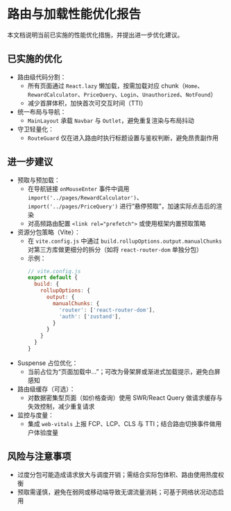 # 路由与加载性能优化报告

本文档说明当前已实施的性能优化措施，并提出进一步优化建议。

## 已实施的优化
- 路由级代码分割：
  - 所有页面通过 `React.lazy` 懒加载，按需加载对应 chunk（`Home`、`RewardCalculator`、`PriceQuery`、`Login`、`Unauthorized`、`NotFound`）
  - 减少首屏体积，加快首次可交互时间（TTI）
- 统一布局与导航：
  - `MainLayout` 承载 `Navbar` 与 `Outlet`，避免重复渲染与布局抖动
- 守卫轻量化：
  - `RouteGuard` 仅在进入路由时执行标题设置与鉴权判断，避免昂贵副作用

## 进一步建议
- 预取与预加载：
  - 在导航链接 `onMouseEnter` 事件中调用 `import('../pages/RewardCalculator')`、`import('../pages/PriceQuery')` 进行“悬停预取”，加速实际点击后的渲染
  - 对高频路由配置 `<link rel="prefetch">` 或使用框架内置预取策略
- 资源分包策略（Vite）：
  - 在 `vite.config.js` 中通过 `build.rollupOptions.output.manualChunks` 对第三方库做更细分的拆分（如将 `react-router-dom` 单独分包）
  - 示例：
    ```js
    // vite.config.js
    export default {
      build: {
        rollupOptions: {
          output: {
            manualChunks: {
              'router': ['react-router-dom'],
              'auth': ['zustand'],
            }
          }
        }
      }
    }
    ```
- Suspense 占位优化：
  - 当前占位为“页面加载中...”；可改为骨架屏或渐进式加载提示，避免白屏感知
- 路由级缓存（可选）：
  - 对数据密集型页面（如价格查询）使用 SWR/React Query 做请求缓存与失效控制，减少重复请求
- 监控与度量：
  - 集成 `web-vitals` 上报 FCP、LCP、CLS 与 TTI；结合路由切换事件做用户体验度量

## 风险与注意事项
- 过度分包可能造成请求放大与调度开销；需结合实际包体积、路由使用热度权衡
- 预取需谨慎，避免在弱网或移动端导致无谓流量消耗；可基于网络状况动态启用